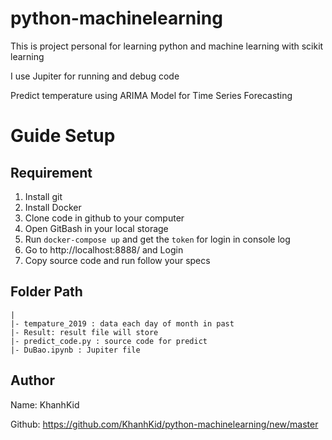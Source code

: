 # python-machinelearning

This is project personal for learning python and machine learning with scikit learning

I use Jupiter for running and debug code 

Predict temperature using ARIMA Model for Time Series Forecasting

# Guide Setup 
## Requirement
1. Install git 
2. Install Docker 
3. Clone code in github to your computer 
4. Open GitBash in your local storage
3. Run `docker-compose up` and get the `token` for login in console log
4. Go to http://localhost:8888/ and Login
5. Copy source code and run follow your specs

## Folder Path
    |
    |- tempature_2019 : data each day of month in past 
    |- Result: result file will store
    |- predict_code.py : source code for predict
    |- DuBao.ipynb : Jupiter file 

## Author

Name: KhanhKid

Github: https://github.com/KhanhKid/python-machinelearning/new/master
